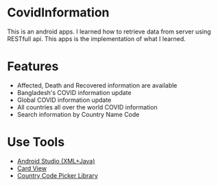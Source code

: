 # CovidInformation
This is an android apps. I learned how to retrieve data from server using RESTfull api. This apps is the implementation of what I learned.

# Features
- Affected, Death and Recovered information are available
- Bangladesh's COVID information update
- Global COVID information update
- All countries all over the world COVID information
- Search information by Country Name Code

# Use Tools
- <a href="https://developer.android.com/studio?hl=es">Android Studio (XML+Java)</a>
- <a href="https://developer.android.com/jetpack/androidx/releases/cardview">Card View</a>
- <a href="https://github.com/hbb20/CountryCodePickerProject">Country Code Picker Library</a>
